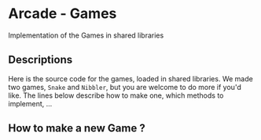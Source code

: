 # Arcade - Games
Implementation of the Games in shared libraries

## Descriptions
Here is the source code for the games, loaded in shared libraries. We made two games, `Snake` and `Nibbler`, but you are welcome to do more if you'd like. The lines below describe how to make one, which methods to implement, ...

## How to make a new Game ?
